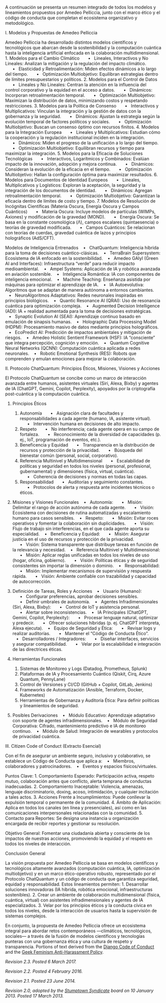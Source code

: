 A continuación se presenta un resumen integrado de todos los modelos y lineamientos propuestos por Amedeo Pelliccia, junto con el marco ético y el código de conducta que completan el ecosistema organizativo y metodológico.

I. Modelos y Propuestas de Amedeo Pelliccia

Amedeo Pelliccia ha desarrollado distintos modelos científicos y tecnológicos que abarcan desde la sostenibilidad y la computación cuántica hasta la inteligencia artificial enfocada en la colaboración multidimensional.
	1.	Modelos para el Cambio Climático
      •   Lineales, Interactivos y No Lineales: Analizan la mitigación y la regulación del impacto climático.
      •   Elasticidad y Retroalimentación: Miden efectos dinámicos a lo largo del tiempo.
      •   Optimización Multiobjetivo: Equilibran estrategias dentro de límites presupuestarios y políticos.
	2.	Modelos para el Control de Datos
      •   Lineales y No Lineales: Centran la atención en la influencia del control corporativo y la equidad en el acceso a datos.
      •   Dinámicos: Incorporan retroalimentación temporal.
      •   Optimización Multiobjetivo: Maximizan la distribución de datos, minimizando costos y respetando restricciones.
	3.	Modelos para la Política de Consenso
      •   Interactivos y Multiplicativos: Vinculan la integración y la gestión de datos con la gobernanza y la seguridad.
      •   Dinámicos: Ajustan la estrategia según la evolución temporal de factores políticos y sociales.
      •   Optimización Multiobjetivo: Buscan un consenso óptimo con recursos finitos.
	4.	Modelos para la Integración Europea
      •   Lineales y Multiplicativos: Estudian cómo la cooperación y la regulación institucional inciden en la integración.
      •   Dinámicos: Miden el progreso de la unificación a lo largo del tiempo.
      •   Optimización Multiobjetivo: Equilibran recursos y tiempo para maximizar la integración.
	5.	Modelos para la Eficacia de Soluciones Tecnológicas
      •   Interactivos, Logarítmicos y Combinados: Evalúan impacto de la innovación, adopción y mejora continua.
      •   Dinámicos: Consideran la evolución de la eficacia en el tiempo.
      •   Optimización Multiobjetivo: Hallan la configuración óptima para maximizar resultados.
	6.	Modelos para Documentos de Identidad Europeos
      •   Lineales, Multiplicativos y Logísticos: Exploran la aceptación, la seguridad y la integración de los documentos de identidad.
      •   Dinámicos: Agregan retroalimentación temporal.
      •   Optimización Multiobjetivo: Garantizan la eficacia dentro de límites de costo y tiempo.
	7.	Modelos de Resolución de Incógnitas Científicas (Materia Oscura, Energía Oscura y Campos Cuánticos)
      •   Materia Oscura: Incluye modelos de partículas (WIMPs, Axiones) y modificación de la gravedad (MOND).
      •   Energía Oscura: Se basa en la constante cosmológica (Λ), campos escalares (quintaesencia) o teorías de gravedad modificada.
      •   Campos Cuánticos: Se relacionan con teorías de cuerdas, gravedad cuántica de lazos y principios holográficos (AdS/CFT).

Modelos de Inteligencia Entrenados
   •   ChatQuantum: Inteligencia híbrida para la toma de decisiones cuántico-clásicas.
   •   TerraBrain Supersystem: Ecosistema de IA enfocado en la sostenibilidad.
   •   Amedeo GAIyI (Green AI and Interfaces): Infraestructura “verde” para reducir impacto medioambiental.
   •   Ampel Systems: Aplicación de IA y robótica avanzada en aviación sostenible.
   •   Inteligencia Romántica: IA con componentes de inteligencia emocional.
   •   Machine Teaching: Enseñanza asistida por máquinas para optimizar el aprendizaje de IA.
   •   IA Autoevolutiva: Algoritmos que se adaptan de manera autónoma a entornos cambiantes.
   •   NeuroAlgoritmos Adaptativos: Redes neuronales inspiradas en principios biológicos.
   •   Quantic Resonance AI (QRAI): Uso de resonancia cuántica para optimización compleja.
   •   Augmented Decision Intelligence (ADI): IA + realidad aumentada para la toma de decisiones estratégicas.
   •   Synaptic Evolution AI (SEAI): Aprendizaje continuo basado en emulación de sinapsis humanas.
   •   Holographic Data Processing Model (HDPM): Procesamiento masivo de datos mediante principios holográficos.
   •   EcoPredict AI: Predicción de impactos ambientales y mitigación de riesgos.
   •   Amedeo Holistic Sentient Framework (HSF): IA “consciente” que integra percepción, cognición y emoción.
   •   Quantum Cognitive Neural Networks (QCNN): Computación cuántica aplicada a redes neuronales.
   •   Robotic Emotional Synthesis (RES): Robots que comprenden y emulan emociones para mejorar la colaboración.

II. Protocolo ChatQuantum: Principios Éticos, Misiones, Visiones y Acciones

El Protocolo ChatQuantum se concibe como un marco de interacción avanzada entre humanos, asistentes virtuales (Siri, Alexa, Bixby) y agentes de IA (ChatGPT, Gemini, Copilot, Perplexity), apoyados por la criptografía post-cuántica y la computación cuántica.

1. Principios Éticos
	1.	Autonomía
      •   Asignación clara de facultades y responsabilidades a cada agente (humano, IA, asistente virtual).
      •   Intervención humana en decisiones de alto impacto.
	2.	Respeto
      •   No interferencia; cada agente opera en su campo de fortaleza.
      •   Reconocimiento de la diversidad de capacidades (p. ej., IoT, programación de eventos, etc.).
	3.	Beneficencia y Equidad
      •   Transparencia en la distribución de recursos y protección de la privacidad.
      •   Búsqueda del bienestar común (personal, social, corporativo).
	4.	Referencia Multinivel y Multidimensional
      •   Escalabilidad de políticas y seguridad en todos los niveles (personal, profesional, gubernamental) y dimensiones (física, virtual, cuántica).
      •   Coherencia de decisiones y normas en todas las capas.
	5.	Responsabilidad
      •   Auditorías y seguimiento constantes.
      •   Protocolos de alerta y respuesta ante incidentes técnicos o éticos.

2. Misiones y Visiones Funcionales
   •   Autonomía:
      •   Misión: Delimitar el rango de acción autónoma de cada agente.
      •   Visión: Ecosistema con decisiones de rutina automatizadas y escalamiento humano para casos sensibles.
   •   Respeto:
      •   Misión: Evitar roces operativos y fomentar la colaboración sin duplicidades.
      •   Visión: Flujo de trabajo sin interferencias, en el que cada agente aporta su especialidad.
   •   Beneficencia y Equidad:
      •   Misión: Asegurar justicia en el uso de recursos y protección de la privacidad.
      •   Visión: Sistema transparente que distribuye tareas en función de la relevancia y necesidad.
   •   Referencia Multinivel y Multidimensional:
      •   Misión: Aplicar reglas unificadas en todos los niveles de uso (hogar, oficina, gobierno).
      •   Visión: Políticas éticas y de seguridad consistentes sin importar la dimensión o dominio.
   •   Responsabilidad:
      •   Misión: Implementar mecanismos de supervisión y respuesta rápida.
      •   Visión: Ambiente confiable con trazabilidad y capacidad de autocorrección.

3. Definición de Tareas, Roles y Acciones
   •   Usuario (Humano):
      •   Configurar preferencias, aprobar decisiones sensibles.
      •   Definir umbrales de autonomía.
   •   Agentes Infradimensionales (Siri, Alexa, Bixby):
      •   Control de IoT y asistencia personal.
      •   Alertar sobre inconsistencias.
   •   IA Principales (ChatGPT, Gemini, Copilot, Perplexity):
      •   Procesar lenguaje natural, optimizar y predecir.
      •   Ofrecer soluciones híbridas (p. ej. ChatGPT interpreta, Alexa ejecuta).
   •   Equipo de Seguridad y Ética:
      •   Revisar logs y realizar auditorías.
      •   Mantener el “Código de Conducta Ético”.
   •   Desarrolladores / Integradores:
      •   Diseñar interfaces, servicios y asegurar compatibilidad.
      •   Velar por la escalabilidad e integración de las directrices éticas.

4. Herramientas Funcionales
	1.	Sistemas de Monitoreo y Logs (Datadog, Prometheus, Splunk)
	2.	Plataformas de IA y Procesamiento Cuántico (Qiskit, Cirq, Azure Quantum, PennyLane)
	3.	Control de Versiones y CI/CD (GitHub + Copilot, GitLab, Jenkins)
	4.	Frameworks de Automatización (Ansible, Terraform, Docker, Kubernetes)
	5.	Herramientas de Gobernanza y Auditoría Ética: Para definir políticas y lineamientos de seguridad.

5. Posibles Derivaciones
   •   Módulo Educativo: Aprendizaje adaptativo con soporte de agentes infradimensionales.
   •   Módulo de Seguridad Corporativa: Cifrado, mantenimiento predictivo e IA de monitoreo continuo.
   •   Módulo de Salud: Integración de wearables y protocolos de privacidad cuántica.

III. Citizen Code of Conduct (Extracto Esencial)

Con el fin de asegurar un ambiente seguro, inclusivo y colaborativo, se establece un Código de Conducta que aplica a:
   •   Miembros, colaboradores y patrocinadores.
   •   Eventos y espacios físicos/virtuales.

Puntos Clave:
	1.	Comportamiento Esperado: Participación activa, respeto mutuo, colaboración antes que conflicto, alerta temprana de conductas inadecuadas.
	2.	Comportamiento Inaceptable: Violencia, amenazas, lenguaje discriminatorio, doxing, acoso, intimidación, y cualquier incitación a tales actos.
	3.	Acciones Frente a Incumplimientos: Puede conllevar la expulsión temporal o permanente de la comunidad.
	4.	Ámbito de Aplicación: Aplica en todos los canales (en línea y presenciales), así como en las comunicaciones interpersonales relacionadas con la comunidad.
	5.	Contacto para Reportes: Se designa una instancia u organización encargada de recibir reportes y gestionar su resolución.

Objetivo General: Fomentar una ciudadanía abierta y consciente de los impactos de nuestras acciones, promoviendo la equidad y el respeto en todos los niveles de interacción.

Conclusión General

La visión propuesta por Amedeo Pelliccia se basa en modelos científicos y tecnológicos altamente avanzados (computación cuántica, IA, optimización multiobjetivo) y en un marco ético-operativo robusto, representado por el Protocolo ChatQuantum y un código de conducta que garantiza seguridad, equidad y responsabilidad. Estos lineamientos permiten:
	1.	Desarrollar soluciones innovadoras (IA híbrida, robótica emocional, infraestructuras sostenibles).
	2.	Crear un ambiente de colaboración multidimensional (física, cuántica, virtual) con asistentes infradimensionales y agentes de IA especializados.
	3.	Velar por los principios éticos y la conducta cívica en todos los niveles, desde la interacción de usuarios hasta la supervisión de sistemas complejos.

En conjunto, la propuesta de Amedeo Pelliccia ofrece un ecosistema integral para abordar retos contemporáneos —climáticos, tecnológicos, sociales— a través de la fusión de modelos científicos y tecnologías punteras con una gobernanza ética y una cultura de respeto y transparencia.
Portions of text derived from the [Django Code of Conduct](https://www.djangoproject.com/conduct/) and the [Geek Feminism Anti-Harassment Policy](http://geekfeminism.wikia.com/wiki/Conference_anti-harassment/Policy).

_Revision 2.3. Posted 6 March 2017._

_Revision 2.2. Posted 4 February 2016._

_Revision 2.1. Posted 23 June 2014._

_Revision 2.0, adopted by the [Stumptown Syndicate](http://stumptownsyndicate.org) board on 10 January 2013. Posted 17 March 2013._
